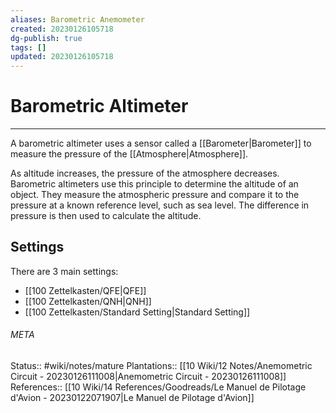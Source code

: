 ```yaml
---
aliases: Barometric Anemometer
created: 20230126105718
dg-publish: true
tags: []
updated: 20230126105718
---
```

# Barometric Altimeter
---
A barometric altimeter uses a sensor called a [[Barometer\|Barometer]] to measure the pressure of the [[Atmosphere\|Atmosphere]].

As altitude increases, the pressure of the atmosphere decreases. Barometric altimeters use this principle to determine the altitude of an object. They measure the atmospheric pressure and compare it to the pressure at a known reference level, such as sea level. The difference in pressure is then used to calculate the altitude.

## Settings
There are 3 main settings:
- [[100 Zettelkasten/QFE\|QFE]]
- [[100 Zettelkasten/QNH\|QNH]]
- [[100 Zettelkasten/Standard Setting\|Standard Setting]]




###### META
Status:: #wiki/notes/mature 
Plantations:: [[10 Wiki/12 Notes/Anemometric Circuit - 20230126111008\|Anemometric Circuit - 20230126111008]]
References:: [[10 Wiki/14 References/Goodreads/Le Manuel de Pilotage d'Avion - 20230122071907\|Le Manuel de Pilotage d'Avion]]
